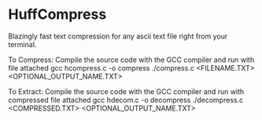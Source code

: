# HuffCompress 

Blazingly fast text compression for any ascii text file right from your terminal. 

To Compress: Compile the source code with the GCC compiler and run with file attached
            gcc hcompress.c -o compress
            ./compress.c <FILENAME.TXT> <OPTIONAL_OUTPUT_NAME.TXT>
            
To Extract: Compile the source code with the GCC compiler and run with compressed file attached
            gcc hdecom.c -o decompress
            ./decompress.c <COMPRESSED.TXT> <OPTIONAL_OUTPUT_NAME.TXT>
            
